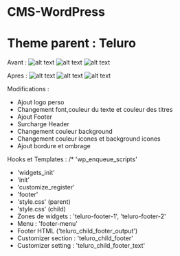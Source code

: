 ﻿# CMS-WordPress
# Theme parent : Teluro 
Avant :
![alt text](image.png)
![alt text](image-2.png)
![alt text](image-3.png)

Apres : 
![alt text](image-4.png)
![alt text](image-5.png)
![alt text](image-6.png)

Modifications :
- Ajout logo perso
- Changement font,couleur du texte et couleur des titres
- Ajout Footer 
- Surcharge Header 
- Changement couleur background
- Changement couleur icones et background icones 
- Ajout bordure et ombrage 

Hooks et Templates :
/* 'wp_enqueue_scripts'
* 'widgets_init'
* 'init'
* 'customize_register'
* 'footer'
* 'style.css' (parent)
* 'style.css' (child)
* Zones de widgets : 'teluro-footer-1', 'teluro-footer-2'
* Menu : 'footer-menu'
* Footer HTML ('teluro_child_footer_output')
* Customizer section : 'teluro_child_footer'
* Customizer setting : 'teluro_child_footer_text'

